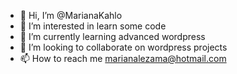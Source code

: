 - 👋 Hi, I’m @MarianaKahlo
- 👀 I’m interested in learn some code
- 🌱 I’m currently learning advanced wordpress
- 💞️ I’m looking to collaborate on wordpress projects
- 📫 How to reach me marianalezama@hotmail.com

<!---
MarianaKahlo/MarianaKahlo is a ✨ special ✨ repository because its `README.md` (this file) appears on your GitHub profile.
You can click the Preview link to take a look at your changes.
--->
